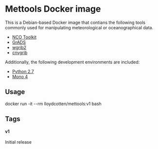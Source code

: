 # Mettools Docker image

This is a Debian-based Docker image that contians the following tools
commonly used for manipulating meteorological or oceanographical data.

* [NCO Toolkit](http://nco.sourceforge.net/)
* [GrADS](http://cola.gmu.edu/grads/)
* [wgrib2](http://www.cpc.ncep.noaa.gov/products/wesley/wgrib2/)
* [cnvgrib](http://www.nco.ncep.noaa.gov/pmb/codes/GRIB2/)

Additionally, the following development environments are included:

* [Python 2.7](https://www.python.org/)
* [Mono 4](http://www.mono-project.com/)

## Usage

docker run -it --rm lloydcotten/mettools:v1 bash

## Tags

#### v1
Initial release